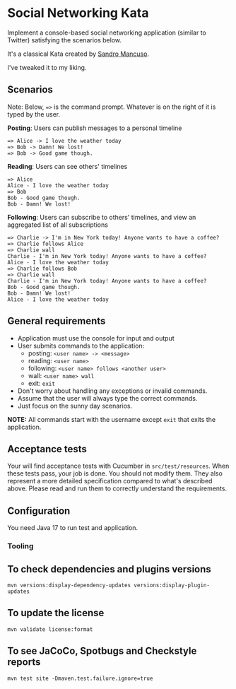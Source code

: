 # Social Networking Kata

Implement a console-based social networking application (similar to Twitter) satisfying the scenarios below.

It's a classical Kata created by [Sandro Mancuso](https://github.com/sandromancuso/twitter-kata-java).

I've tweaked it to my liking.

## Scenarios

Note: Below, `=>` is the command prompt. Whatever is on the right of it is typed by the user.

**Posting**: Users can publish messages to a personal timeline

```
=> Alice -> I love the weather today
=> Bob -> Damn! We lost!
=> Bob -> Good game though.
```

**Reading**: Users can see others' timelines

```
=> Alice
Alice - I love the weather today
=> Bob
Bob - Good game though.
Bob - Damn! We lost!
```

**Following**: Users can subscribe to others' timelines, and view an aggregated list of all subscriptions
```
=> Charlie -> I'm in New York today! Anyone wants to have a coffee?
=> Charlie follows Alice
=> Charlie wall
Charlie - I'm in New York today! Anyone wants to have a coffee?
Alice - I love the weather today
=> Charlie follows Bob
=> Charlie wall
Charlie - I'm in New York today! Anyone wants to have a coffee?
Bob - Good game though.
Bob - Damn! We lost!
Alice - I love the weather today
```

## General requirements

- Application must use the console for input and output
- User submits commands to the application:
    - posting: `<user name> -> <message>`
    - reading: `<user name>`
    - following: `<user name> follows <another user>`
    - wall: `<user name> wall`
    - exit: `exit`
- Don't worry about handling any exceptions or invalid commands. 
- Assume that the user will always type the correct commands. 
- Just focus on the sunny day scenarios.

**NOTE:** All commands start with the username except `exit` that exits the application.

## Acceptance tests

Your will find acceptance tests with Cucumber in `src/test/resources`.
When these tests pass, your job is done.
You should not modify them.
They also represent a more detailed specification compared to what's described above.
Please read and run them to correctly understand the requirements.

## Configuration

You need Java 17 to run test and application.

### Tooling

## To check dependencies and plugins versions

`mvn versions:display-dependency-updates versions:display-plugin-updates`

## To update the license

`mvn validate license:format`

## To see JaCoCo, Spotbugs and Checkstyle reports

`mvn test site -Dmaven.test.failure.ignore=true`
